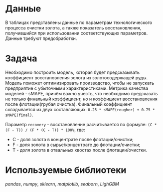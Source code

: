 # Данные
В таблицах представлены данные по параметрам технологического процесса очистки золота, а также показатель восстановления, получившийся при использовании соответствующих параметров. Данные требуют предобработки.
# Задача
Необходимо построить модель, которая будет предсказывать коэффициент восстановления золота из золотосодержащей руды. Модель поможет оптимизировать производство, чтобы не запускать предприятие с убыточными характеристиками. Метрика качества моделей - sMAPE, причём важно учесть, что необходимо предсказать не только финальный коэффициент, но и коэффициент восстановления после флотации(грубая очистка).
Финальный коэффициент складывается из двух составляющих: `0.25 * sMAPE(rougher) + 0.75 * sMAPE(final)`.

Параметр `recovery` - восстановление расчитывается по формуле: `(C * (F - T)) / (F * (C - T)) * 100%`, где:
* С - доля золота в концентрате после флотации/очистки;
* F - доля золота в сырье/концентрате до флотации/очистки;
* T - доля золота в отвальных хвостах после флотации/очистки.
# Используемые библиотеки
*pandas*, *numpy*, *sklearn*, *matplotlib*, *seaborn*, *LighGBM*
